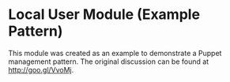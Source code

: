 # Local User Module (Example Pattern) #

This module was created as an example to demonstrate a Puppet management
pattern. The original discussion can be found at http://goo.gl/VvoMj.
